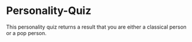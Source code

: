 # Personality-Quiz
This personality quiz returns a result that you are either a classical person or a pop person.
